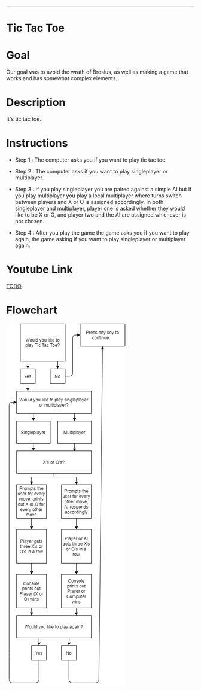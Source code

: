<hr>

# Tic Tac Toe

</hr>

# Goal

Our goal was to avoid the wrath of Brosius, as well as making a game that works and has somewhat complex elements.

# Description

It's tic tac toe.

# Instructions

* Step 1 :  The computer asks you if you want to play tic tac toe.

* Step 2 : The computer asks if you want to play singleplayer or multiplayer.

* Step 3 : If you play singleplayer you are paired against a simple AI but if you play multiplayer you play a local multiplayer where turns switch between players and X or O is assigned accordingly. In both singleplayer and multiplayer, player one is asked whether they would like to be X or O, and player two and the AI are assigned whichever is not chosen.

* Step 4 : After you play the game the game asks you if you want to play again, the game asking if you want to play singleplayer or multiplayer again.

# Youtube Link
<a href = "https://youtu.be/CxBTeasACVE">TODO</a>
# Flowchart
<img src="CSharp Flowchart.png" height = "969" width ="318">
